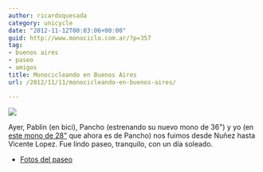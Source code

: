 ```yaml
---
author: ricardoquesada
category: unicycle
date: "2012-11-12T00:03:06+00:00"
guid: http://www.monociclo.com.ar/?p=357
tag:
- buenos aires
- paseo
- amigos
title: Monocicleando en Buenos Aires
url: /2012/11/11/monocicleando-en-buenos-aires/

---
```


![](/images/monocicleando-en-buenos-aires.jpg)

Ayer, Pablin (en bici), Pancho (estrenando su nuevo mono de 36") y yo
(en [este mono de 28"](/2009/04/16/nuevo-monociclo-ajata-marathon-28/) que ahora
es de Pancho) nos fuimos desde Nuñez hasta Vicente Lopez.
Fue lindo paseo, tranquilo, con un día soleado.

- [Fotos del paseo](https://photos.app.goo.gl/qpLeSdh7DAuxMUFs5)
